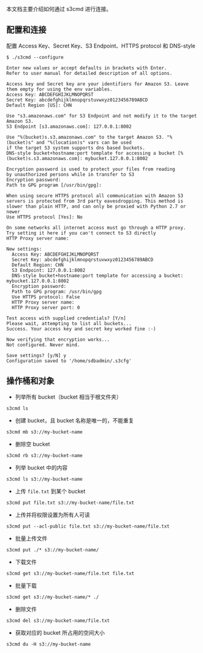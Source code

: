 [^_^]:
    通过s3cmd 进行连接
    作者：余婷
    时间：20190327
    评审意见
    王涛：时间：
    许建辉：时间：
    市场部：时间：20190412


本文档主要介绍如何通过 s3cmd 进行连接。


配置和连接
----
配置 Access Key、Secret Key、S3 Endpoint、HTTPS protocol 和 DNS-style

```lang-text
$ ./s3cmd --configure

Enter new values or accept defaults in brackets with Enter.
Refer to user manual for detailed description of all options.

Access key and Secret key are your identifiers for Amazon S3. Leave them empty for using the env variables.
Access Key: ABCDEFGHIJKLMNOPQRST
Secret Key: abcdefghijklmnopqrstuvwxyz0123456789ABCD
Default Region [US]: CHN

Use "s3.amazonaws.com" for S3 Endpoint and not modify it to the target Amazon S3.
S3 Endpoint [s3.amazonaws.com]: 127.0.0.1:8002

Use "%(bucket)s.s3.amazonaws.com" to the target Amazon S3. "%(bucket)s" and "%(location)s" vars can be used
if the target S3 system supports dns based buckets.
DNS-style bucket+hostname:port template for accessing a bucket [%(bucket)s.s3.amazonaws.com]: mybucket.127.0.0.1:8002

Encryption password is used to protect your files from reading
by unauthorized persons while in transfer to S3
Encryption password: 
Path to GPG program [/usr/bin/gpg]: 

When using secure HTTPS protocol all communication with Amazon S3
servers is protected from 3rd party eavesdropping. This method is
slower than plain HTTP, and can only be proxied with Python 2.7 or newer
Use HTTPS protocol [Yes]: No 

On some networks all internet access must go through a HTTP proxy.
Try setting it here if you can't connect to S3 directly
HTTP Proxy server name: 

New settings:
  Access Key: ABCDEFGHIJKLMNOPQRST
  Secret Key: abcdefghijklmnopqrstuvwxyz0123456789ABCD
  Default Region: CHN
  S3 Endpoint: 127.0.0.1:8002
  DNS-style bucket+hostname:port template for accessing a bucket: mybucket.127.0.0.1:8002
  Encryption password: 
  Path to GPG program: /usr/bin/gpg
  Use HTTPS protocol: False
  HTTP Proxy server name: 
  HTTP Proxy server port: 0

Test access with supplied credentials? [Y/n] 
Please wait, attempting to list all buckets...
Success. Your access key and secret key worked fine :-)

Now verifying that encryption works...
Not configured. Never mind.

Save settings? [y/N] y  
Configuration saved to '/home/sdbadmin/.s3cfg'
```


操作桶和对象
----
- 列举所有 bucket（bucket 相当于根文件夹）
```lang-bash
s3cmd ls
```

- 创建 bucket，且 bucket 名称是唯一的，不能重复
```lang-bash
s3cmd mb s3://my-bucket-name
```

- 删除空 bucket
```lang-bash
s3cmd rb s3://my-bucket-name
```
- 列举 bucket 中的内容
```lang-bash
s3cmd ls s3://my-bucket-name
```
- 上传 `file.txt` 到某个 bucket
```lang-bash
s3cmd put file.txt s3://my-bucket-name/file.txt
```
- 上传并将权限设置为所有人可读
```lang-bash
s3cmd put --acl-public file.txt s3://my-bucket-name/file.txt
```
- 批量上传文件
```lang-bash
s3cmd put ./* s3://my-bucket-name/
```
- 下载文件
```lang-bash
s3cmd get s3://my-bucket-name/file.txt file.txt
```
- 批量下载
```lang-bash
s3cmd get s3://my-bucket-name/* ./
```
- 删除文件
```lang-bash
s3cmd del s3://my-bucket-name/file.txt
```
- 获取对应的 bucket 所占用的空间大小
```lang-bash
s3cmd du -H s3://my-bucket-name
```

